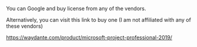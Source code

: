 You can Google and buy license from any of the vendors.

Alternatively, you can visit this link to buy one (I am not affiliated with any of these vendors)

https://waydante.com/product/microsoft-project-professional-2019/
